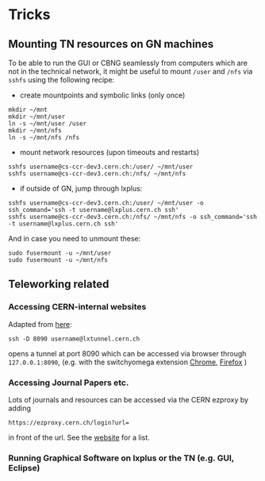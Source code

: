 # Tricks

## Mounting TN resources on GN machines
To be able to run the GUI or CBNG seamlessly from computers which are not
in the technical network, it might be useful to mount `/user` and `/nfs`
via `sshfs` using the following recipe:

- create mountpoints and symbolic links (only once)
```
mkdir ~/mnt
mkdir ~/mnt/user
ln -s ~/mnt/user /user
mkdir ~/mnt/nfs
ln -s ~/mnt/nfs /nfs
```

- mount network resources (upon timeouts and restarts)
```
sshfs username@cs-ccr-dev3.cern.ch:/user/ ~/mnt/user
sshfs username@cs-ccr-dev3.cern.ch:/nfs/ ~/mnt/nfs
```

- if outside of GN, jump through lxplus:
```
sshfs username@cs-ccr-dev3.cern.ch:/user/ ~/mnt/user -o ssh_command='ssh -t username@lxplus.cern.ch ssh'
sshfs username@cs-ccr-dev3.cern.ch:/nfs/ ~/mnt/nfs -o ssh_command='ssh -t username@lxplus.cern.ch ssh'
```


And in case you need to unmount these:
```
sudo fusermount -u ~/mnt/user
sudo fusermount -u ~/mnt/nfs
```

## Teleworking related

### Accessing CERN-internal websites
Adapted from [here][codi_teleworking]:

```
ssh -D 8090 username@lxtunnel.cern.ch
```

opens a tunnel at port 8090 which can be accessed via browser through `127.0.0.1:8090`, (e.g. 
with the switchyomega extension 
[Chrome][plugin_chrome], 
 [Firefox][plugin_firefox]
 )


### Accessing Journal Papers etc.
Lots of journals and resources can be accessed via the CERN ezproxy by adding 
 ```
 https://ezproxy.cern.ch/login?url=
 ```
 in front of the url. See the [website][ezproxy_website] for a list.


### Running Graphical Software on lxplus or the TN (e.g. GUI, Eclipse)


[codi_teleworking]: https://codimd.web.cern.ch/vjC8BHbTS7etHwJve-K2Uw
[plugin_firefox]: https://addons.mozilla.org/en-US/firefox/addon/switchyomega/
[plugin_chrome]: https://chrome.google.com/webstore/detail/proxy-switchyomega/padekgcemlokbadohgkifijomclgjgif
[ezproxy_website]: https://login.ezproxy.cern.ch/